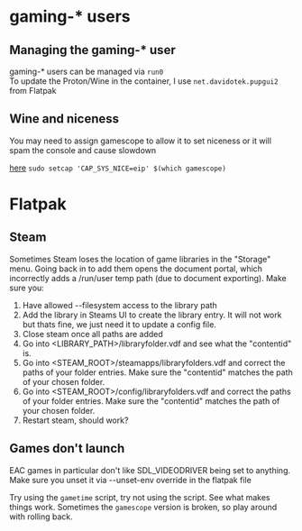 # gaming-* users


## Managing the gaming-* user

gaming-* users can be managed via `run0`  
To update the Proton/Wine in the container, I use `net.davidotek.pupgui2`
from Flatpak

## Wine and niceness

You may need to assign gamescope to allow it to set niceness or it will spam
the console and cause slowdown

[here](https://github.com/ValveSoftware/Proton/issues/6141)
`sudo setcap 'CAP_SYS_NICE=eip' $(which gamescope)`

# Flatpak

## Steam

Sometimes Steam loses the location of game libraries in the "Storage" menu. Going back in to add them
opens the document portal, which incorrectly adds a /run/user temp path (due to document exporting).
Make sure you:

1. Have allowed --filesystem access to the library path
2. Add the library in Steams UI to create the library entry. It will not work but thats fine, we just
   need it to update a config file.
3. Close steam once all paths are added
4. Go into <LIBRARY_PATH>/libraryfolder.vdf and see what the "contentid" is.
5. Go into <STEAM_ROOT>/steamapps/libraryfolders.vdf and correct the paths of your folder entries.
   Make sure the "contentid" matches the path of your chosen folder.
6. Go into <STEAM_ROOT>/config/libraryfolders.vdf and correct the paths of your folder entries.
   Make sure the "contentid" matches the path of your chosen folder.
7. Restart steam, should work?

## Games don't launch
EAC games in particular don't like SDL_VIDEODRIVER being set to anything.
Make sure you unset it via --unset-env override in the flatpak file

Try using the `gametime` script, try not using the script. See what
makes things work. Sometimes the `gamescope` version is broken, so play around
with rolling back.
